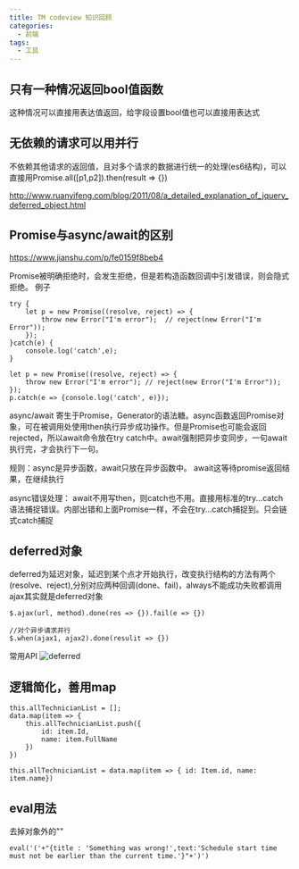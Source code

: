 ```yaml
---
title: TM codeview 知识回顾
categories: 
  - 前端
tags:
  - 工具
---
```

<!--more-->
## 只有一种情况返回bool值函数
这种情况可以直接用表达值返回，给字段设置bool值也可以直接用表达式

## 无依赖的请求可以用并行
不依赖其他请求的返回值，且对多个请求的数据进行统一的处理(es6结构)，可以直接用Promise.all([p1,p2]).then(result => {})

http://www.ruanyifeng.com/blog/2011/08/a_detailed_explanation_of_jquery_deferred_object.html

## Promise与async/await的区别
https://www.jianshu.com/p/fe0159f8beb4

Promise被明确拒绝时，会发生拒绝，但是若构造函数回调中引发错误，则会隐式拒绝。
例子
```
try {
    let p = new Promise((resolve, reject) => {
        throw new Error("I'm error");  // reject(new Error("I'm Error"));
    });
}catch(e) {
    console.log('catch',e);
}

let p = new Promise((resolve, reject) => {
    throw new Error("I'm error"); // reject(new Error("I'm Error"));
});
p.catch(e => {console.log('catch', e)});
```
async/await 寄生于Promise，Generator的语法糖。async函数返回Promise对象，可在被调用处使用then执行异步成功操作。但是Promise也可能会返回rejected，所以await命令放在try catch中。await强制把异步变同步，一句await执行完，才会执行下一句。

规则：async是异步函数，await只放在异步函数中。 await这等待promise返回结果，在继续执行

async错误处理： await不用写then，则catch也不用。直接用标准的try...catch语法捕捉错误。内部出错和上面Promise一样，不会在try...catch捕捉到。只会链式catch捕捉

## deferred对象
deferred为延迟对象，延迟到某个点才开始执行，改变执行结构的方法有两个(resolve、reject),分别对应两种回调(done、fail)，always不能成功失败都调用
ajax其实就是deferred对象
```
$.ajax(url, method).done(res => {}).fail(e => {})

//对个异步请求并行
$.when(ajax1, ajax2).done(resulit => {})
```
常用API
![deferred](https://images0.cnblogs.com/blog/453211/201308/17232146-f0b38ea700354dba9b68bdd2e550664b.jpg)

## 逻辑简化，善用map
```
this.allTechnicianList = [];
data.map(item => {
    this.allTechnicianList.push({
        id: item.Id,
        name: item.FullName
    })
})

this.allTechnicianList = data.map(item => { id: Item.id, name: item.name})
```

## eval用法
去掉对象外的""
```
eval('('+"{title : 'Something was wrong!',text:'Schedule start time must not be earlier than the current time.'}"+')')
```
